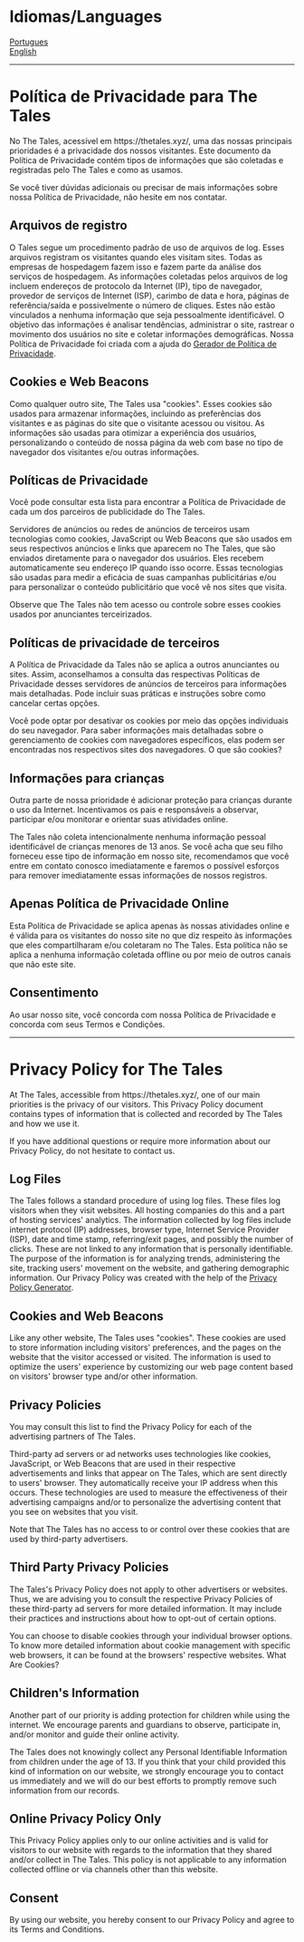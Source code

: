 <!-- https://www.privacypolicyonline.com/live.php?token=vkftKsnREoCbQe5YXfEkAjtifYsHgREK -->
<h1>Idiomas/Languages</h1>

[Portugues](https://github.com/PeGaSuS-Coder/Mattermost/blob/main/Privacy_Policy.md#pol%C3%ADtica-de-privacidade-para-the-tales)  
[English](https://github.com/PeGaSuS-Coder/Mattermost/blob/main/Privacy_Policy.md#privacy-policy-for-the-tales)

-----

<h1>Política de Privacidade para The Tales</h1>

<p>No The Tales, acessível em https://thetales.xyz/, uma das nossas principais prioridades é a privacidade dos nossos visitantes. Este documento da Política de Privacidade contém tipos de informações que são coletadas e registradas pelo The Tales e como as usamos.</p>

<p>Se você tiver dúvidas adicionais ou precisar de mais informações sobre nossa Política de Privacidade, não hesite em nos contatar.</p>

<h2>Arquivos de registro</h2>

<p>O Tales segue um procedimento padrão de uso de arquivos de log. Esses arquivos registram os visitantes quando eles visitam sites. Todas as empresas de hospedagem fazem isso e fazem parte da análise dos serviços de hospedagem. As informações coletadas pelos arquivos de log incluem endereços de protocolo da Internet (IP), tipo de navegador, provedor de serviços de Internet (ISP), carimbo de data e hora, páginas de referência/saída e possivelmente o número de cliques. Estes não estão vinculados a nenhuma informação que seja pessoalmente identificável. O objetivo das informações é analisar tendências, administrar o site, rastrear o movimento dos usuários no site e coletar informações demográficas. Nossa Política de Privacidade foi criada com a ajuda do <a href="https://www.termsfeed.com/privacy-policy-generator/">Gerador de Política de Privacidade</a>.</p>

<h2>Cookies e Web Beacons</h2>

<p>Como qualquer outro site, The Tales usa "cookies". Esses cookies são usados para armazenar informações, incluindo as preferências dos visitantes e as páginas do site que o visitante acessou ou visitou. As informações são usadas para otimizar a experiência dos usuários, personalizando o conteúdo de nossa página da web com base no tipo de navegador dos visitantes e/ou outras informações.</p>



<h2>Políticas de Privacidade</h2>

<P>Você pode consultar esta lista para encontrar a Política de Privacidade de cada um dos parceiros de publicidade do The Tales.</p>

<p>Servidores de anúncios ou redes de anúncios de terceiros usam tecnologias como cookies, JavaScript ou Web Beacons que são usados em seus respectivos anúncios e links que aparecem no The Tales, que são enviados diretamente para o navegador dos usuários. Eles recebem automaticamente seu endereço IP quando isso ocorre. Essas tecnologias são usadas para medir a eficácia de suas campanhas publicitárias e/ou para personalizar o conteúdo publicitário que você vê nos sites que visita.</p>

<p>Observe que The Tales não tem acesso ou controle sobre esses cookies usados por anunciantes terceirizados.</p>

<h2>Políticas de privacidade de terceiros</h2>

<p>A Política de Privacidade da Tales não se aplica a outros anunciantes ou sites. Assim, aconselhamos a consulta das respectivas Políticas de Privacidade desses servidores de anúncios de terceiros para informações mais detalhadas. Pode incluir suas práticas e instruções sobre como cancelar certas opções. </p>

<p>Você pode optar por desativar os cookies por meio das opções individuais do seu navegador. Para saber informações mais detalhadas sobre o gerenciamento de cookies com navegadores específicos, elas podem ser encontradas nos respectivos sites dos navegadores. O que são cookies?</p>

<h2>Informações para crianças</h2>

<p>Outra parte de nossa prioridade é adicionar proteção para crianças durante o uso da Internet. Incentivamos os pais e responsáveis a observar, participar e/ou monitorar e orientar suas atividades online.</p>

<p>The Tales não coleta intencionalmente nenhuma informação pessoal identificável de crianças menores de 13 anos. Se você acha que seu filho forneceu esse tipo de informação em nosso site, recomendamos que você entre em contato conosco imediatamente e faremos o possível esforços para remover imediatamente essas informações de nossos registros.</p>

<h2>Apenas Política de Privacidade Online</h2>

<p>Esta Política de Privacidade se aplica apenas às nossas atividades online e é válida para os visitantes do nosso site no que diz respeito às informações que eles compartilharam e/ou coletaram no The Tales. Esta política não se aplica a nenhuma informação coletada offline ou por meio de outros canais que não este site.</p>

<h2>Consentimento</h2>

<p>Ao usar nosso site, você concorda com nossa Política de Privacidade e concorda com seus Termos e Condições.</p>

----

<h1>Privacy Policy for The Tales</h1>

<p>At The Tales, accessible from https://thetales.xyz/, one of our main priorities is the privacy of our visitors. This Privacy Policy document contains types of information that is collected and recorded by The Tales and how we use it.</p>

<p>If you have additional questions or require more information about our Privacy Policy, do not hesitate to contact us.</p>

<h2>Log Files</h2>

<p>The Tales follows a standard procedure of using log files. These files log visitors when they visit websites. All hosting companies do this and a part of hosting services' analytics. The information collected by log files include internet protocol (IP) addresses, browser type, Internet Service Provider (ISP), date and time stamp, referring/exit pages, and possibly the number of clicks. These are not linked to any information that is personally identifiable. The purpose of the information is for analyzing trends, administering the site, tracking users' movement on the website, and gathering demographic information. Our Privacy Policy was created with the help of the <a href="https://www.termsfeed.com/privacy-policy-generator/">Privacy Policy Generator</a>.</p>

<h2>Cookies and Web Beacons</h2>

<p>Like any other website, The Tales uses "cookies". These cookies are used to store information including visitors' preferences, and the pages on the website that the visitor accessed or visited. The information is used to optimize the users' experience by customizing our web page content based on visitors' browser type and/or other information.</p>



<h2>Privacy Policies</h2>

<P>You may consult this list to find the Privacy Policy for each of the advertising partners of The Tales.</p>

<p>Third-party ad servers or ad networks uses technologies like cookies, JavaScript, or Web Beacons that are used in their respective advertisements and links that appear on The Tales, which are sent directly to users' browser. They automatically receive your IP address when this occurs. These technologies are used to measure the effectiveness of their advertising campaigns and/or to personalize the advertising content that you see on websites that you visit.</p>

<p>Note that The Tales has no access to or control over these cookies that are used by third-party advertisers.</p>

<h2>Third Party Privacy Policies</h2>

<p>The Tales's Privacy Policy does not apply to other advertisers or websites. Thus, we are advising you to consult the respective Privacy Policies of these third-party ad servers for more detailed information. It may include their practices and instructions about how to opt-out of certain options. </p>

<p>You can choose to disable cookies through your individual browser options. To know more detailed information about cookie management with specific web browsers, it can be found at the browsers' respective websites. What Are Cookies?</p>

<h2>Children's Information</h2>

<p>Another part of our priority is adding protection for children while using the internet. We encourage parents and guardians to observe, participate in, and/or monitor and guide their online activity.</p>

<p>The Tales does not knowingly collect any Personal Identifiable Information from children under the age of 13. If you think that your child provided this kind of information on our website, we strongly encourage you to contact us immediately and we will do our best efforts to promptly remove such information from our records.</p>

<h2>Online Privacy Policy Only</h2>

<p>This Privacy Policy applies only to our online activities and is valid for visitors to our website with regards to the information that they shared and/or collect in The Tales. This policy is not applicable to any information collected offline or via channels other than this website.</p>

<h2>Consent</h2>

<p>By using our website, you hereby consent to our Privacy Policy and agree to its Terms and Conditions.</p>
